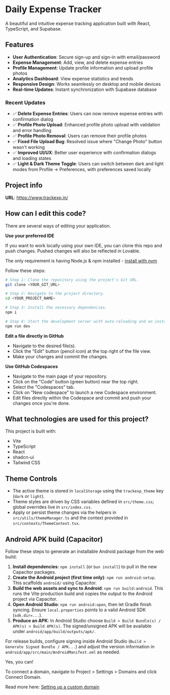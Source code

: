 # Daily Expense Tracker

A beautiful and intuitive expense tracking application built with React, TypeScript, and Supabase.

## Features

- **User Authentication**: Secure sign-up and sign-in with email/password
- **Expense Management**: Add, view, and delete expense entries
- **Profile Management**: Update profile information and upload profile photos
- **Analytics Dashboard**: View expense statistics and trends
- **Responsive Design**: Works seamlessly on desktop and mobile devices
- **Real-time Updates**: Instant synchronization with Supabase database

### Recent Updates

- ✅ **Delete Expense Entries**: Users can now remove expense entries with confirmation dialog
- ✅ **Profile Photo Upload**: Enhanced profile photo upload with validation and error handling
- ✅ **Profile Photo Removal**: Users can remove their profile photos
- ✅ **Fixed File Upload Bug**: Resolved issue where "Change Photo" button wasn't working
- ✅ **Improved UI/UX**: Better user experience with confirmation dialogs and loading states
- ✅ **Light & Dark Theme Toggle**: Users can switch between dark and light modes from Profile → Preferences, with preferences saved locally

## Project info

**URL**: https://www.trackexp.in/

## How can I edit this code?

There are several ways of editing your application.


**Use your preferred IDE**

If you want to work locally using your own IDE, you can clone this repo and push changes. Pushed changes will also be reflected in Lovable.

The only requirement is having Node.js & npm installed - [install with nvm](https://github.com/nvm-sh/nvm#installing-and-updating)

Follow these steps:

```sh
# Step 1: Clone the repository using the project's Git URL.
git clone <YOUR_GIT_URL>

# Step 2: Navigate to the project directory.
cd <YOUR_PROJECT_NAME>

# Step 3: Install the necessary dependencies.
npm i

# Step 4: Start the development server with auto-reloading and an instant preview.
npm run dev
```

**Edit a file directly in GitHub**

- Navigate to the desired file(s).
- Click the "Edit" button (pencil icon) at the top right of the file view.
- Make your changes and commit the changes.

**Use GitHub Codespaces**

- Navigate to the main page of your repository.
- Click on the "Code" button (green button) near the top right.
- Select the "Codespaces" tab.
- Click on "New codespace" to launch a new Codespace environment.
- Edit files directly within the Codespace and commit and push your changes once you're done.

## What technologies are used for this project?

This project is built with:

- Vite
- TypeScript
- React
- shadcn-ui
- Tailwind CSS

## Theme Controls

- The active theme is stored in `localStorage` using the `trackexp_theme` key (`dark` or `light`).
- Theme styles are driven by CSS variables defined in `src/theme.css`; global overrides live in `src/index.css`.
- Apply or persist theme changes via the helpers in `src/utils/themeManager.ts` and the context provided in `src/contexts/ThemeContext.tsx`.

## Android APK build (Capacitor)

Follow these steps to generate an installable Android package from the web build:

1. **Install dependencies**: `npm install` (or `bun install`) to pull in the new Capacitor packages.
2. **Create the Android project (first time only)**: `npm run android:setup`. This scaffolds `android/` using Capacitor.
3. **Build the web assets and sync to Android**: `npm run build:android`. This runs the Vite production build and copies the output to the Android project via Capacitor.
4. **Open Android Studio**: `npm run android:open`, then let Gradle finish syncing. Ensure `local.properties` points to a valid Android SDK (`sdk.dir=...`).
5. **Produce an APK**: In Android Studio choose `Build > Build Bundle(s) / APK(s) > Build APK(s)`. The signed/unsigned APK will be available under `android/app/build/outputs/apk/`.

For release builds, configure signing inside Android Studio (`Build > Generate Signed Bundle / APK...`) and adjust the version information in `android/app/src/main/AndroidManifest.xml` as needed.


Yes, you can!

To connect a domain, navigate to Project > Settings > Domains and click Connect Domain.

Read more here: [Setting up a custom domain](https://docs.lovable.dev/tips-tricks/custom-domain#step-by-step-guide)
